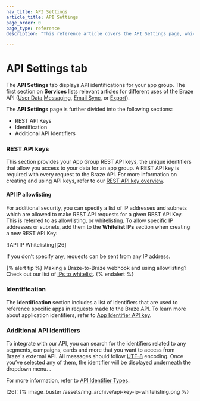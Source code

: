 ```yaml
---
nav_title: API Settings
article_title: API Settings
page_order: 0
page_type: reference
description: "This reference article covers the API Settings page, which displays API identifications for your app group."

---
```


# API Settings tab

The **API Settings** tab displays API identifications for your app group. The first section on **Services** lists relevant articles for different uses of the Braze API ([User Data][3],[Messaging][4], [Email Sync][5], or [Export][6]).

The **API Settings** page is further divided into the following sections:

- REST API Keys
- Identification
- Additional API Identifiers

### REST API keys

This section provides your App Group REST API keys, the unique identifiers that allow you access to your data for an app group. A REST API key is required with every request to the Braze API. For more information on creating and using API keys, refer to our [REST API key overview]({{site.baseurl}}/api/api_key/).

#### API IP allowlisting

For additional security, you can specify a list of IP addresses and subnets which are allowed to make REST API requests for a given REST API Key. This is referred to as allowlisting, or whitelisting. To allow specific IP addresses or subnets, add them to the **Whitelist IPs** section when creating a new REST API Key: 

![API IP Whitelisting][26]

If you don’t specify any, requests can be sent from any IP address.

{% alert tip %}
Making a Braze-to-Braze webhook and using allowlisting? Check out our list of [IPs to whitelist]({{site.baseurl}}/user_guide/message_building_by_channel/webhooks/creating_a_webhook/#ip-whitelisting).
{% endalert %}

### Identification

The **Identification** section includes a list of identifiers that are used to reference specific apps in requests made to the Braze API. To learn more about application identifiers, refer to [App Identifier API key]({{site.baseurl}}/api/api_key/#the-app-identifier-api-key).

### Additional API identifiers

To integrate with our API, you can search for the identifiers related to any segments, campaigns, cards and more that you want to access from Braze's external API. All messages should follow [UTF-8][12] encoding. Once you’ve selected any of them, the identifier will be displayed underneath the dropdown menu. .

For more information, refer to [API Identifier Types]({{site.baseurl}}/api/identifier_types/).

[3]: {{site.baseurl}}/api/endpoints/user_data/
[4]: {{site.baseurl}}/api/endpoints/messaging/
[5]: {{site.baseurl}}/api/endpoints/email/
[6]: {{site.baseurl}}/api/endpoints/export/
[12]: https://en.wikipedia.org/wiki/UTF-8
[26]: {% image_buster /assets/img_archive/api-key-ip-whitelisting.png %}
